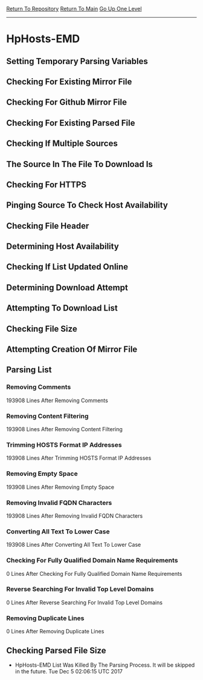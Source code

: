 [Return To Repository](https://github.com/deathbybandaid/piholeparser/)
[Return To Main](https://github.com/deathbybandaid/piholeparser/blob/master/RecentRunLogs/Mainlog.md)
[Go Up One Level](https://github.com/deathbybandaid/piholeparser/blob/master/RecentRunLogs/TopLevelScripts/30-Processing-Blacklists.md)
____________________________________
# HpHosts-EMD
## Setting Temporary Parsing Variables
## Checking For Existing Mirror File
## Checking For Github Mirror File
## Checking For Existing Parsed File
## Checking If Multiple Sources
## The Source In The File To Download Is
## Checking For HTTPS
## Pinging Source To Check Host Availability
## Checking File Header
## Determining Host Availability
## Checking If List Updated Online
## Determining Download Attempt
## Attempting To Download List
## Checking File Size
## Attempting Creation Of Mirror File
## Parsing List
### Removing Comments
193908 Lines After Removing Comments
### Removing Content Filtering
193908 Lines After Removing Content Filtering
### Trimming HOSTS Format IP Addresses
193908 Lines After Trimming HOSTS Format IP Addresses
### Removing Empty Space
193908 Lines After Removing Empty Space
### Removing Invalid FQDN Characters
193908 Lines After Removing Invalid FQDN Characters
### Converting All Text To Lower Case
193908 Lines After Converting All Text To Lower Case
### Checking For Fully Qualified Domain Name Requirements
0 Lines After Checking For Fully Qualified Domain Name Requirements
### Reverse Searching For Invalid Top Level Domains
0 Lines After Reverse Searching For Invalid Top Level Domains
### Removing Duplicate Lines
0 Lines After Removing Duplicate Lines
## Checking Parsed File Size
* HpHosts-EMD List Was Killed By The Parsing Process. It will be skipped in the future. Tue Dec 5 02:06:15 UTC 2017
